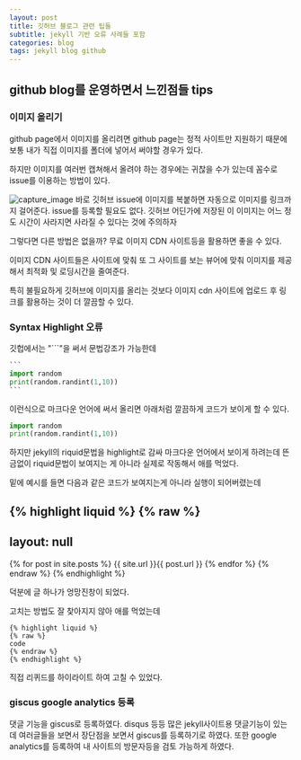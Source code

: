 ```yaml
---
layout: post
title: 깃허브 블로그 관련 팁들
subtitle: jekyll 기반 오류 사례들 포함
categories: blog
tags: jekyll blog github
---
```


## github blog를 운영하면서 느낀점들 tips

### 이미지 올리기
github page에서 이미지를 올리려면 github page는 정적 사이트만 지원하기 때문에 보통 내가 직접 이미지를 폴더에 넣어서 써야할 경우가 있다.

하지만 이미지를 여러번 캡쳐해서 올려야 하는 경우에는 귀찮을 수가 있는데 꼼수로 issue를 이용하는 방법이 있다.

![capture_image](https://elliethe.sirv.com/Images/issue%EC%9D%B4%EB%AF%B8%EC%A7%80.PNG)
바로 깃허브 issue에 이미지를 복붙하면 자동으로 이미지를 링크까지 걸어준다. issue를 등록할 필요도 없다. 깃허브 어딘가에 저장된 이 이미지는 어느 정도 시간이 사라지면 사라질 수 있다는 것에 주의하자

그렇다면 다른 방법은 없을까? 무료 이미지 CDN 사이트등을 활용하면 좋을 수 있다.

이미지 CDN 사이트들은 사이트에 맞춰 또 그 사이트를 보는 뷰어에 맞춰 이미지를 제공해서 최적화 및 로딩시간을 줄여준다.

특히 불필요하게 깃허브에 이미지를 올리는 것보다 이미지 cdn 사이트에 업로드 후 링크를 활용하는 것이 더 깔끔할 수 있다.


### Syntax Highlight 오류
깃헙에서는 "```"을 써서 문법강조가 가능한데

````python
```
import random
print(random.randint(1,10))
```
````

이런식으로 마크다운 언어에 써서 올리면 아래처럼 깔끔하게 코드가 보이게 할 수 있다.
```python
import random
print(random.randint(1,10))
```

하지만 jekyll의 riquid문법을 highlight로 감싸 마크다운 언어에서 보이게 하려는데
뜬금없이 riquid문법이 보여지는 게 아니라 실제로 작동해서 애를 먹었다.

밑에 예시를 들면 다음과 같은 코드가 보여지는게 아니라 실행이 되어버렸는데

{% highlight liquid %}
{% raw %}
---
layout: null
---
  {% for post in site.posts %}
    <url>
      <loc>{{ site.url }}{{ post.url }}</loc>
    </url>
  {% endfor %}
</urlset>
{% endraw %}
{% endhighlight %}

덕분에 글 하나가 엉망진창이 되었다.

고치는 방법도 잘 찾아지지 않아 애를 먹었는데 
~~~
{% highlight liquid %}
{% raw %}
code
{% endraw %}
{% endhighlight %}
~~~
직접 리퀴드를 하이라이트 하여 고칠 수 있었다.


### giscus google analytics 등록
댓글 기능을 giscus로 등록하였다. disqus 등등 많은 jekyll사이트용 댓글기능이 있는데 여러글들을 보면서 장단점을 보면서 giscus를 등록하기로 하였다.
또한 google analytics를 등록하여 내 사이트의 방문자등을 검토 가능하게 하였다.


